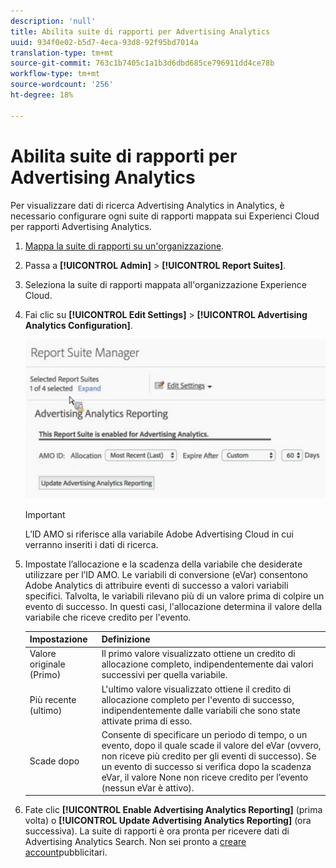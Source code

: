 ```yaml
---
description: 'null'
title: Abilita suite di rapporti per Advertising Analytics
uuid: 934f0e02-b5d7-4eca-93d8-92f95bd7014a
translation-type: tm+mt
source-git-commit: 763c1b7405c1a1b3d6dbd685ce796911dd4ce78b
workflow-type: tm+mt
source-wordcount: '256'
ht-degree: 18%

---
```



# Abilita suite di rapporti per Advertising Analytics

Per visualizzare  dati di ricerca Advertising Analytics in Analytics, è necessario configurare ogni  suite di rapporti mappata sui Experienci Cloud per  rapporti Advertising Analytics.

1. [Mappa la suite di rapporti su un&#39;organizzazione](https://docs.adobe.com/content/help/it-IT/core-services/interface/about-core-services/report-suite-mapping.html).
1. Passa a **[!UICONTROL Admin]** > **[!UICONTROL Report Suites]**.

1. Seleziona la suite di rapporti mappata all&#39;organizzazione  Experience Cloud.
1. Fai clic su **[!UICONTROL Edit Settings]** > **[!UICONTROL Advertising Analytics Configuration]**.

   ![Generazione di rapporti](assets/aa_reporting.png)

   >[!IMPORTANT]
   >
   >L’ID AMO si riferisce alla variabile Adobe Advertising Cloud in cui verranno inseriti i dati di ricerca.

1. Impostate l’allocazione e la scadenza della variabile che desiderate utilizzare per l’ID AMO. Le variabili di conversione (eVar) consentono  Adobe Analytics di attribuire eventi di successo a valori variabili specifici. Talvolta, le variabili rilevano più di un valore prima di colpire un evento di successo. In questi casi, l&#39;allocazione determina il valore della variabile che riceve credito per l&#39;evento.

   | Impostazione | Definizione |
   |--- |--- |
   | Valore originale (Primo) | Il primo valore visualizzato ottiene un credito di allocazione completo, indipendentemente dai valori successivi per quella variabile. |
   | Più recente (ultimo) | L&#39;ultimo valore visualizzato ottiene il credito di allocazione completo per l&#39;evento di successo, indipendentemente dalle variabili che sono state attivate prima di esso. |
   | Scade dopo | Consente di specificare un periodo di tempo, o un evento, dopo il quale scade il valore del eVar  (ovvero, non riceve più credito per gli eventi di successo).  Se un evento di successo si verifica dopo la scadenza eVar, il valore None non riceve credito per l’evento (nessun eVar è attivo). |

1. Fate clic **[!UICONTROL Enable Advertising Analytics Reporting]** (prima volta) o **[!UICONTROL Update Advertising Analytics Reporting]** (ora successiva). La suite di rapporti è ora pronta per ricevere  dati di Advertising Analytics Search. Non sei pronto a [creare account](/help/integrate/c-advertising-analytics/c-adanalytics-workflow/aa-create-ad-account.md)pubblicitari.

